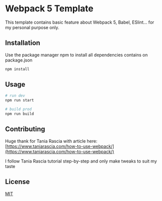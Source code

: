 # Webpack 5 Template

This template contains basic feature about Webpack 5, Babel, ESlint... for my personal purpose only.

## Installation

Use the package manager npm to install all dependencies contains on package.json

```bash
npm install
```

## Usage

```bash
# run dev
npm run start

# build prod
npm run build
```

## Contributing
Huge thank for Tania Rascia with article here: [https://www.taniarascia.com/how-to-use-webpack/](https://www.taniarascia.com/how-to-use-webpack/)

I follow Tania Rascia tutorial step-by-step and only make tweaks to suit my taste
## License
[MIT](https://choosealicense.com/licenses/mit/)

